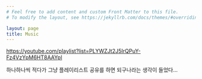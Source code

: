 ```yaml
---
# Feel free to add content and custom Front Matter to this file.
# To modify the layout, see https://jekyllrb.com/docs/themes/#overriding-theme-defaults

layout: page
title: Music
---
```


https://youtube.com/playlist?list=PLYWZJt2J5IrQPuY-Fz4VzYpM6HT8AAYpl

하나하나씩 적다가 그냥 플레이리스트 공유를 하면 되구나라는 생각이 들었다...